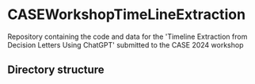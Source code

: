 # CASEWorkshopTimeLineExtraction
Repository containing the code and data for the 'Timeline Extraction from Decision Letters Using ChatGPT' submitted to the CASE 2024 workshop

## Directory structure
